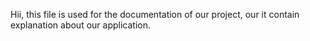 Hii, this file is used for the documentation of our project, our it contain explanation about our application.